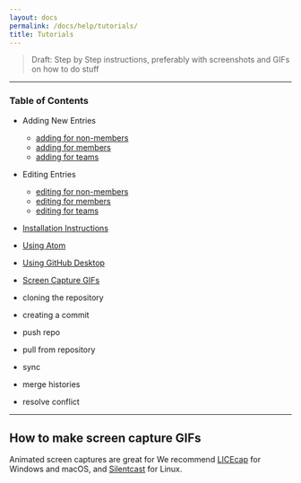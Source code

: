 ```yaml
---
layout: docs
permalink: /docs/help/tutorials/
title: Tutorials
---
```


> Draft: Step by Step instructions, preferably with screenshots and GIFs on how to do stuff

---

### Table of Contents

- Adding New Entries
  - [adding for non-members](/docs/help/tutorials/add-entry/)
  - [adding for members](/docs/help/tutorials/add-entry-members/)
  - [adding for teams](/docs/help/tutorials/add-entry-teams/)
- Editing Entries
  - [editing for non-members](/docs/help/tutorials/edit-entry/)
  - [editing for members](/docs/help/tutorials/edit-entry-members/)
  - [editing for teams](/docs/help/tutorials/edit-entry-teams/)
- [Installation Instructions](/docs/help/tutorials/install/)
- [Using Atom](/docs/help/tutorials/using-atom/)
- [Using GitHub Desktop](/docs/help/tutorials/using-githubdesktop/)
- [Screen Capture GIFs](#How-to-make-screen-capture-GIFs)

- cloning the repository
- creating a commit
- push repo
- pull from repository
- sync
- merge histories
- resolve conflict

---


## How to make screen capture GIFs
Animated screen captures are great for
We recommend [LICEcap] for <i class="fa fa-windows"></i> Windows and <i class="fa fa-apple"></i> macOS, and [Silentcast] for <i class="fa fa-linux"></i> Linux.


[LICEcap]: http://www.cockos.com/licecap/
[Silentcast]: https://github.com/colinkeenan/silentcast
